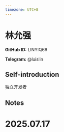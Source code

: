 ```yaml
---
timezone: UTC+8
---
```


# 林允强

**GitHub ID:** LINYIQ66

**Telegram:** @luislin

## Self-introduction

独立开发者

## Notes

<!-- Content_START -->

# 2025.07.17


<!-- Content_END -->
